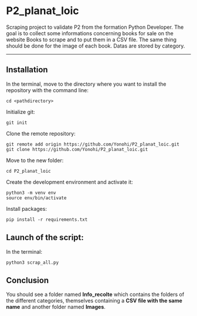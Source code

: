 # P2_planat_loic 

Scraping project to validate P2 from the formation Python Developer.
The goal is to collect some informations concerning books for sale on the website Books to scrape and to put them in a CSV file. The same thing should be done for the image of each book.
Datas are stored by category.
***

## Installation

In the terminal, move to the directory where you want to install the repository with the command line:
```
cd <pathdirectory>
```

Initialize git:
```
git init
```

Clone the remote repository:
```
git remote add origin https://github.com/Yonohi/P2_planat_loic.git
git clone https://github.com/Yonohi/P2_planat_loic.git
```
Move to the new folder:
```
cd P2_planat_loic
```

Create the development environment and activate it:
```
python3 -m venv env
source env/bin/activate
```

Install packages:
```
pip install -r requirements.txt
```
## Launch of the script:
In the terminal:
```
python3 scrap_all.py
```

## Conclusion
You should see a folder named **Info_recolte** which contains the folders of the different categories, themselves containing a **CSV file with the same name** and another folder named **Images**.




